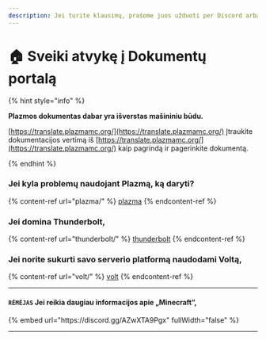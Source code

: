 ```yaml
---
description: Jei turite klausimų, prašome juos užduoti per Discord arba GitHub Issues.
---
```


# 🏠 Sveiki atvykę į Dokumentų portalą

{% hint style="info" %}

**Plazmos dokumentas dabar yra išverstas mašininiu būdu.**

[https://translate.plazmamc.org/](https://translate.plazmamc.org/) Įtraukite dokumentacijos vertimą iš [https://translate.plazmamc.org/](https://translate.plazmamc.org/) kaip pagrindą ir pagerinkite dokumentą.

{% endhint %}

### Jei kyla problemų naudojant Plazmą, ką daryti?

{% content-ref url="plazma/" %}
[plazma](plazma/)
{% endcontent-ref %}

### Jei domina Thunderbolt,

{% content-ref url="thunderbolt/" %}
[thunderbolt](thunderbolt/)
{% endcontent-ref %}

### Jei norite sukurti savo serverio platformą naudodami Voltą,

{% content-ref url="volt/" %}
[volt](volt/)
{% endcontent-ref %}

***

#### `RĖMĖJAS` Jei reikia daugiau informacijos apie „Minecraft“, <a href="#etc-1" id="etc-1"></a>

{% embed url="https\://discord.gg/AZwXTA9Pgx" fullWidth="false" %}

***
